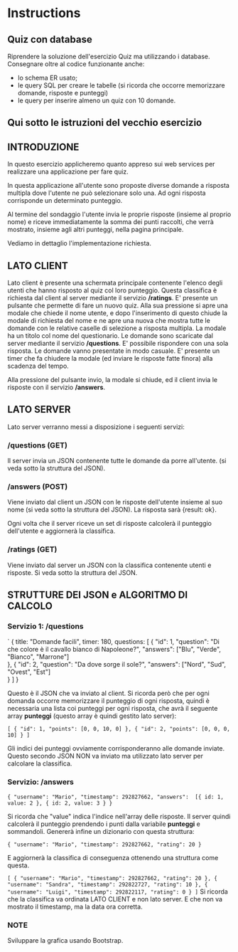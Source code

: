 # Instructions  

## Quiz con database
Riprendere la soluzione dell'esercizio Quiz ma utilizzando i database.
Consegnare oltre al codice funzionante anche:

- lo schema ER usato;
- le query SQL per creare le tabelle (si ricorda che occorre memorizzare domande, risposte e punteggi)
- le query per inserire almeno un quiz con 10 domande.

Qui sotto le istruzioni del vecchio esercizio
---
## INTRODUZIONE
In questo esercizio applicheremo quanto appreso sui web services per realizzare una applicazione per fare quiz.

In questa applicazione all'utente sono proposte diverse domande a risposta multipla dove l'utente ne può selezionare solo una. Ad ogni risposta corrisponde un determinato punteggio. 

Al termine del sondaggio l'utente invia  le proprie risposte (insieme al proprio nome) e riceve immediatamente la somma dei punti raccolti, che verrà mostrato, insieme agli altri punteggi, nella pagina principale.

Vediamo in dettaglio l'implementazione richiesta.

## LATO CLIENT
Lato client è presente una schermata principale contenente l'elenco degli utenti che hanno risposto al quiz col loro punteggio. Questa classifica è richiesta dal client al server mediante il servizio **/ratings**.
E' presente un pulsante che permette di fare un nuovo quiz. Alla sua pressione si apre una modale che chiede il nome utente, e dopo l'inserimento di questo chiude la modale di richiesta del nome e ne apre una nuova che mostra tutte le domande con le relative caselle di selezione a risposta multipla. La modale ha un titolo col nome del questionario. Le domande sono scaricate dal server mediante il servizio **/questions**.
E' possibile rispondere con una sola risposta. 
Le domande vanno presentate in modo casuale.
E' presente un timer che fa chiudere la modale (ed inviare le risposte fatte finora) alla scadenza del tempo.

Alla pressione del pulsante invio, la modale si chiude, ed il client invia le risposte con il servizio **/answers**.

## LATO SERVER
Lato server verranno messi a disposizione i seguenti servizi:

### /questions (GET)

Il server invia un JSON contenente tutte le domande da porre all'utente. (si veda sotto la struttura del JSON).

### /answers (POST)

Viene inviato dal client un JSON con le risposte dell'utente insieme al suo nome (si veda sotto la struttura del JSON). La risposta sarà {result: ok}.

Ogni volta che il server riceve un set di risposte calcolerà il punteggio dell'utente e aggiornerà la classifica.

### /ratings (GET)

Viene inviato dal server un JSON con la classifica contenente utenti e risposte. Si veda sotto la struttura del JSON.


## STRUTTURE DEI JSON e ALGORITMO DI CALCOLO

### Servizio 1: /questions

`
{
  title: "Domande facili",
  timer: 180,
  questions: [
    {
      "id": 1,
      "question": "Di che colore è il cavallo bianco di Napoleone?",
      "answers": ["Blu", "Verde", "Bianco", "Marrone"]          
    },
    {
      "id": 2,
      "question": "Da dove sorge il sole?",
      "answers": ["Nord", "Sud", "Ovest", "Est"]          
    }
  ]
}

Questo è il JSON che va inviato al client.
Si ricorda però che per ogni domanda occorre memorizzare il punteggio di ogni risposta, quindi è necessaria una lista coi punteggi per ogni risposta, che avrà il seguente array **punteggi** (questo array è quindi gestito lato server):

`
[
  {
  "id": 1,
  "points": [0, 0, 10, 0]
  },
  {
  "id": 2,
  "points": [0, 0, 0, 10]
  }
]
`

Gli indici dei punteggi ovviamente corrisponderanno alle domande inviate.
Questo secondo JSON NON va inviato ma utilizzato lato server per calcolare la classifica.

### Servizio: /answers

`
{
  "username": "Mario",
  "timestamp": 292827662,
  "answers": 
  [{
    id: 1,
    value: 2
  },
  {
    id: 2,
    value: 3
  }
}
`

Si ricorda che "value" indica l'indice nell'array delle risposte. 
Il server quindi calcolerà il punteggio prendendo i punti dalla variabile **punteggi** e sommandoli.
Genererà infine un dizionario con questa struttura:

`
{
  "username": "Mario",
  "timestamp": 292827662,
  "rating": 20
}
`

E aggiornerà la classifica di conseguenza ottenendo una struttura come questa.

`
[
  {
    "username": "Mario",
    "timestamp": 292827662,
    "rating": 20
  },
  {
    "username": "Sandra",
    "timestamp": 292822727,
    "rating": 10
  },
  {
    "username": "Luigi",
    "timestamp": 292822117,
    "rating": 0
  }
]
`
Si ricorda che la classifica va ordinata LATO CLIENT e non lato server.
E che non va mostrato il timestamp, ma la data ora corretta.

### NOTE

Sviluppare la grafica usando Bootstrap.


